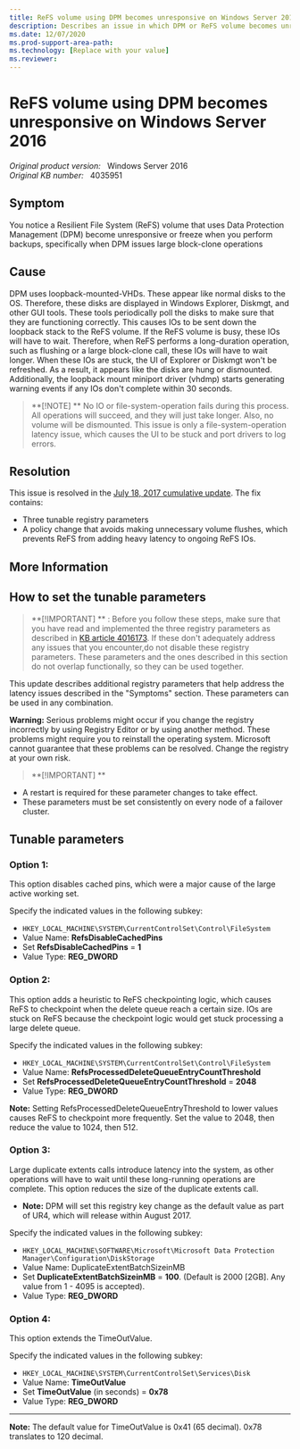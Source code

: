 ```yaml
---
title: ReFS volume using DPM becomes unresponsive on Windows Server 2016
description: Describes an issue in which DPM or ReFS volume becomes unresponsive on Windows Server 2016.
ms.date: 12/07/2020
ms.prod-support-area-path: 
ms.technology: [Replace with your value]
ms.reviewer: 
---
```

# ReFS volume using DPM becomes unresponsive on Windows Server 2016

_Original product version:_ &nbsp; Windows Server 2016  
_Original KB number:_ &nbsp; 4035951

## Symptom

You notice a Resilient File System (ReFS) volume that uses Data Protection Management (DPM) become unresponsive or freeze when you perform backups, specifically when DPM issues large block-clone operations

## Cause  

DPM uses loopback-mounted-VHDs. These appear like normal disks to the OS. Therefore, these disks are displayed in Windows Explorer, Diskmgt, and other GUI tools. These tools periodically poll the disks to make sure that they are functioning correctly. This causes IOs to be sent down the loopback stack to the ReFS volume. If the ReFS volume is busy, these IOs will have to wait. Therefore, when ReFS performs a long-duration operation, such as flushing or a large block-clone call, these IOs will have to wait longer. When these IOs are stuck, the UI of Explorer or Diskmgt won't be refreshed. As a result, it appears like the disks are hung or dismounted. 
 Additionally, the loopback mount miniport driver (vhdmp) starts generating warning events if any IOs don't complete within 30 seconds. 
 > **[!NOTE]
>** No IO or file-system-operation fails during this process. All operations will succeed, and they will just take longer. Also, no volume will be dismounted. This issue is only a file-system-operation latency issue, which causes the UI to be stuck and port drivers to log errors. 

## Resolution

This issue is resolved in the [July 18, 2017 cumulative update](https://support.microsoft.com/help/4025334/). The fix contains: 
- Three tunable registry parameters 
- A policy change that avoids making unnecessary volume flushes, which prevents ReFS from adding heavy latency to ongoing ReFS IOs. 

## More Information

## How to set the tunable parameters

> **[!IMPORTANT]
>** : Before you follow these steps, make sure that you have read and implemented the three registry parameters as described in [KB article 4016173](https://support.microsoft.com/help/4016173/fix-heavy-memory-usage-in-refs-on-windows-server-2016-and-windows-10). If these don't adequately address any issues that you encounter,do not disable these registry parameters. These parameters and the ones described in this section do not overlap functionally, so they can be used together.  

This update describes additional registry parameters that help address the latency issues described in the "Symptoms" section. These parameters can be used in any combination.  

**Warning:** Serious problems might occur if you change the registry incorrectly by using Registry Editor or by using another method. These problems might require you to reinstall the operating system. Microsoft cannot guarantee that these problems can be resolved. Change the registry at your own risk.  

> **[!IMPORTANT]
>** 
- A restart is required for these parameter changes to take effect. 
- These parameters must be set consistently on every node of a failover cluster. 

## Tunable parameters

### Option 1:

This option disables cached pins, which were a major cause of the large active working set.  

Specify the indicated values in the following subkey:  

- `HKEY_LOCAL_MACHINE\SYSTEM\CurrentControlSet\Control\FileSystem` 
- Value Name: **RefsDisableCachedPins**  
- Set **RefsDisableCachedPins** = **1**  
- Value Type: **REG_DWORD**   

### Option 2:

This option adds a heuristic to ReFS checkpointing logic, which causes ReFS to checkpoint when the delete queue reach a certain size. IOs are stuck on ReFS because the checkpoint logic would get stuck processing a large delete queue.  

Specify the indicated values in the following subkey:  

- `HKEY_LOCAL_MACHINE\SYSTEM\CurrentControlSet\Control\FileSystem` 
- Value Name: **RefsProcessedDeleteQueueEntryCountThreshold**  
- Set **RefsProcessedDeleteQueueEntryCountThreshold** = **2048**  
- Value Type: **REG_DWORD**   

**Note:** Setting RefsProcessedDeleteQueueEntryThreshold to lower values causes ReFS to checkpoint more frequently. Set the value to 2048, then reduce the value to 1024, then 512.  

### Option 3:

Large duplicate extents calls introduce latency into the system, as other operations will have to wait until these long-running operations are complete. This option reduces the size of the duplicate extents call. 
- **Note:** DPM will set this registry key change as the default value as part of UR4, which will release within August 2017.   

Specify the indicated values in the following subkey:  

- `HKEY_LOCAL_MACHINE\SOFTWARE\Microsoft\Microsoft Data Protection Manager\Configuration\DiskStorage` 
- Value Name: DuplicateExtentBatchSizeinMB 
- Set **DuplicateExtentBatchSizeinMB** = **100**. (Default is 2000 [2GB]. Any value from 1 - 4095 is accepted). 
- Value Type: **REG_DWORD**   

### Option 4:

This option extends the TimeOutValue.  

Specify the indicated values in the following subkey:  

- `HKEY_LOCAL_MACHINE\SYSTEM\CurrentControlSet\Services\Disk` 
- Value Name: **TimeOutValue**  
- Set **TimeOutValue** (in seconds) = **0x78**  
- Value Type: **REG_DWORD** 
 ****  
 **Note:** The default value for TimeOutValue is 0x41 (65 decimal). 0x78 translates to 120 decimal.
